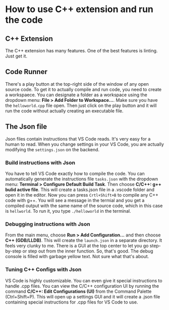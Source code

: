 # How to use C++ extension and run the code

## C++ Extension
The C++ extension has many features. One of the best features is linting. Just get it.

## Code Runner
There's a play button at the top-right side of the window of any open source code. To get it to actually compile and run code, you need to create a workspaece. You can designate a folder as a workspace using the dropdown menu: **File > Add Folder to Workspace...**. Make sure you have the `helloworld.cpp` file open. Then just click on the play button and it will run the code without actually creating an executable file.

## The Json file
Json files contain instructions that VS Code reads. It's very easy for a human to read. When you change settings in your VS Code, you are actually modifying the `settings.json` on the backend.

### Build instructions with Json
You have to tell VS Code exactly how to compile the code. You can automatically generate the instructions file `tasks.json` with the dropdown menu: **Terminal > Configure Default Build Task**. Then choose **C/C++: g++ bulid active file**. This will create a tasks.json file in a .vscode folder and open it in the editor. Now you can press `Crtl+Shift+B` to compile any C++ code with g++. You will see a message in the termial and you get a compiled output with the same name of the source code, which in this case is `hellworld`. To run it, you type `./helloworld` in the terminal.


### Debugging instructions with Json
From the main menu, choose **Run > Add Configuration...** and then choose **C++ (GDB/LLDB)**. This will create the `launch.json` in a separate directory. It feels very clunky to me. There is a GUI at the top center to let you go step-by-step or step out from the inner function. So, that's good. The debug console is filled with garbage yellow text. Not sure what that's about.

### Tuning C++ Configs with Json
VS Code is highly customizable. You can even give it special instructions to handle .cpp files. You can view the C/C++ configuration UI by running the command **C/C++: Edit Configurations (UI)** from the Command Palette (Ctrl+Shift+P). This will open up a settings GUI and it will create a .json file containing special instructions for .cpp files for VS Code to use.